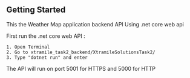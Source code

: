 ## Getting Started
This the Weather Map application backend API
Using .net core web api

First run the .net core web API :
```
1. Open Terminal 
2. Go to xtramile_task2_backend/XtramileSolutionsTask2/
3. Type "dotnet run" and enter
```

The API will run on port 5001 for HTTPS and 5000 for HTTP
